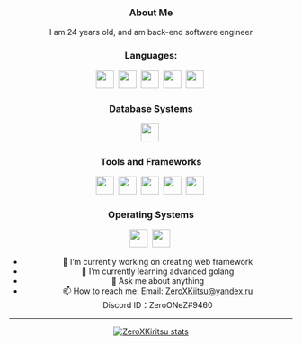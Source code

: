<div align="center">

### About Me
I am 24 years old, and am back-end software engineer<br>
  
### Languages:
<img height="32" width="32" src="https://icongr.am/devicon/python-original.svg?size=128&color=currentColor" />&nbsp;
<img height="32" width="32" src="https://icongr.am/devicon/go-original.svg?size=128&color=7a6262" />&nbsp;
<img height="32" width="32" src="https://icongr.am/devicon/html5-original-wordmark.svg?size=128&color=currentColor" />&nbsp;
<img height="32" width="32" src="https://icongr.am/devicon/css3-original-wordmark.svg?size=128&color=currentColor" />&nbsp;
<img height="32" width="32" src="https://icongr.am/devicon/javascript-original.svg?size=128&color=7a6262" />&nbsp;

	
### Database Systems
<img height="32" width="32" src="https://icongr.am/devicon/mysql-original-wordmark.svg?size=128&color=currentColor" />&nbsp;

### Tools and Frameworks
<img height="32" width="32" src="https://icongr.am/devicon/bootstrap-plain-wordmark.svg?size=128&color=currentColor" />&nbsp;
<img height="32" width="32" src="https://icongr.am/devicon/django-original.svg?size=128&color=currentColor" />&nbsp;
<img height="32" width="32" src="https://icongr.am/devicon/jquery-original-wordmark.svg?size=128&color=7a6262" />&nbsp;
<img height="32" width="32" src="https://icongr.am/devicon/vuejs-original-wordmark.svg?size=128&color=7a6262" />&nbsp;
<img height="32" width="32" src="https://icongr.am/devicon/react-original-wordmark.svg?size=128&color=7a6262" />&nbsp;


### Operating Systems
<img height="32" width="32" src="https://icongr.am/devicon/linux-original.svg?size=128&color=currentColor" />&nbsp;
<img height="32" width="32" src="https://icongr.am/devicon/windows8-original.svg?size=128&color=currentColor" />&nbsp;

- 🔭 I’m currently working on creating web framework
- 🌱 I’m currently learning advanced golang
- 💬 Ask me about anything
- 📫 How to reach me:
  Email: ZeroXKiitsu@yandex.ru<br>
  Discord ID：ZeroONeZ#9460<br>
  
<hr>
 
<p>
  <a href="https://github.com/ZeroXKiritsu">
    <img src="https://github-readme-stats.vercel.app/api?username=ZeroXKiritsu&hide_border=true&show_icons=true" alt="ZeroXKiritsu stats">
  </a>
</p>
</div>
